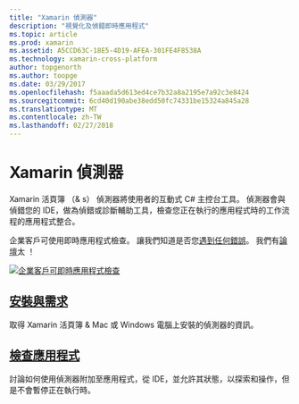 ```yaml
---
title: "Xamarin 偵測器"
description: "視覺化及偵錯即時應用程式"
ms.topic: article
ms.prod: xamarin
ms.assetid: A5CCD63C-18E5-4D19-AFEA-301FE4F8538A
ms.technology: xamarin-cross-platform
author: topgenorth
ms.author: toopge
ms.date: 03/29/2017
ms.openlocfilehash: f5aaada5d613ed4ce7b32a8a2195e7a92c3e8424
ms.sourcegitcommit: 6cd40d190abe38edd50fc74331be15324a845a28
ms.translationtype: MT
ms.contentlocale: zh-TW
ms.lasthandoff: 02/27/2018
---
```

# <a name="xamarin-inspector"></a>Xamarin 偵測器


Xamarin 活頁簿 （& s） 偵測器將使用者的互動式 C# 主控台工具。 偵測器會與偵錯您的 IDE，做為偵錯或診斷輔助工具，檢查您正在執行的應用程式時的工作流程的應用程式整合。

企業客戶可使用即時應用程式檢查。 讓我們知道是否您[遇到任何錯誤](~/tools/inspector/install.md#reporting-bugs)。 我們有[論壇](https://forums.xamarin.com/categories/inspector)太 ！

[ ![](images/interactive-1.0.0-bike-inspect-3d-small.png "企業客戶可即時應用程式檢查")](images/interactive-1.0.0-bike-inspect-3d.png)

## <a name="installation-and-requirementstoolsinspectorinstallmd"></a>[安裝與需求](~/tools/inspector/install.md)

取得 Xamarin 活頁簿 & Mac 或 Windows 電腦上安裝的偵測器的資訊。

## <a name="inspecting-live-applicationstoolsinspectorinspectmd"></a>[檢查應用程式](~/tools/inspector/inspect.md)

討論如何使用偵測器附加至應用程式，從 IDE，並允許其狀態，以探索和操作，但是不會暫停正在執行時。


